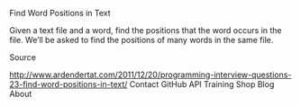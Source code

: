 Find Word Positions in Text

Given a text file and a word, find the positions that the word occurs in the file. We’ll be asked to find the positions of many words in the same file.

Source

http://www.ardendertat.com/2011/12/20/programming-interview-questions-23-find-word-positions-in-text/
Contact GitHub API Training Shop Blog About
